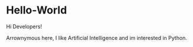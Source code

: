 # Hello-World

Hi Developers!

Arrownymous here, I like Artificial Intelligence and im interested in Python.

